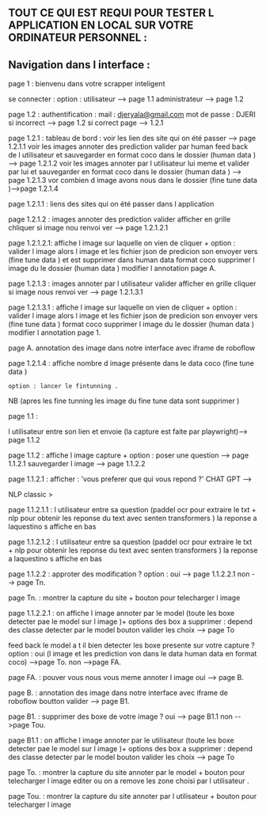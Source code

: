 ## TOUT CE QUI EST REQUI POUR TESTER L APPLICATION EN LOCAL SUR VOTRE ORDINATEUR PERSONNEL : 


## Navigation dans l interface : 
page 1 : 
bienvenu dans votre scrapper inteligent 

se connecter : 
	option : utilisateur --> page 1.1
		 administrateur --> page 1.2

page 1.2 :
authentification :
	mail : djeryala@gmail.com
	mot de passe : DJERI
si incorrect --> page 1.2
si correct page --> 1.2.1

page 1.2.1 : 
tableau de bord : 
	voir les lien des site qui on été passer --> page 1.2.1.1
	voir les images annoter des prediction valider par human feed back de l utilisateur et sauvegarder en format coco dans le dossier (human data )  --> page 1.2.1.2
	voir les images annoter par l utilisateur lui meme et valider par lui et sauvegarder en format coco dans le dossier (human data )  --> page 1.2.1.3
	vor combien d image avons nous dans le dossier (fine tune data )-->page 1.2.1.4


page 1.2.1.1 : 
liens des sites qui on été passer dans l application

page 1.2.1.2 : 
images annoter des prediction valider afficher en grille 
chliquer si image nou renvoi ver --> page 1.2.1.2.1

page 1.2.1.2.1: 
affiche l image sur laquelle on vien de cliquer +
option : 
	valider l image alors l image et les fichier json de predicion son envoyer vers (fine tune data ) et est supprimer dans human data
 format coco
	supprimer l image du le dossier (human data )
	modifier l annotation page A.

page 1.2.1.3 : 
images annoter par l utilisateur valider afficher en grille 
cliquer si image nous renvoi ver --> page 1.2.1.3.1

page 1.2.1.3.1 : 
affiche l image sur laquelle on vien de cliquer +
option : 
	valider l image alors l image et les fichier json de predicion son envoyer vers (fine tune data )
 format coco
	supprimer l image du le dossier (human data )
	modifier l annotation page 1. 	

page A. 
annotation des image dans notre interface avec iframe de roboflow

page 1.2.1.4 : 
	affiche nombre d image présente dans le data coco (fine tune data )

	option : lancer le fintunning .
NB (apres les fine tunning les image du fine tune data sont supprimer )


page 1.1 : 

l utilisateur entre son lien et envoie (la capture est faite par playwright)--> page 1.1.2

page 1.1.2 :
affiche l image capture + 
option : 
	poser une question --> page 1.1.2.1
	sauvegarder l image --> page 1.1.2.2

page 1.1.2.1 : 
afficher : 'vous preferer que qui vous repond ?' 
CHAT GPT -->

 NLP classic >

page 1.1.2.1.1 : 
l utilisateur entre sa question 
(paddel ocr pour extraire le txt + nlp pour obtenir les reponse du text avec senten transformers )
la reponse a laquestino s affiche en bas


page 1.1.2.1.2 : 
l utilisateur entre sa question 
(paddel ocr pour extraire le txt + nlp pour obtenir les reponse du text avec senten transformers )
la reponse a laquestino s affiche en bas

page 1.1.2.2 : 
approter des modification ?
option : 
	oui --> page 1.1.2.2.1
	non -->	page Tn.
	
page Tn. : 
montrer la capture du site + bouton pour telecharger l image  



page 1.1.2.2.1 : 
on affiche l image annoter par le model  (toute les boxe detecter pae le model sur l image )+ 
options des box a supprimer  : 
	depend des classe detecter par le model 
bouton valider les choix --> page To

feed back
 le model a t il  bien detecter les boxe presente sur votre capture ?
option : 
	oui (l image et les prediction von dans le data human data en format coco) -->page To.
	non -->page FA.


page FA. :
 pouver vous nous vous meme annoter l image 
oui --> page B. 

page B. :
annotation des image dans notre interface avec iframe de roboflow
boutton valider --> page B1.

page B1. : 
supprimer des boxe de votre image ?
oui --> page B1.1
non -->page Tou.

page B1.1 :
on affiche l image annoter par le utilisateur  (toute les boxe detecter pae le model sur l image )+ 
options des box a supprimer  : 
	depend des classe detecter par le model 
bouton valider les choix --> page To




page To. : 
montrer la capture du site annoter par le model + bouton pour telecharger l image editer ou on a remove les zone choisi par l utilisateur .

page Tou. : 
montrer la capture du site annoter par l utilisateur + bouton pour telecharger l image 






